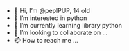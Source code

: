 - 👋 Hi, I’m @peplPUP, 14 old
- 👀 I’m interested in python
- 🌱 I’m currently learning library python
- 💞️ I’m looking to collaborate on ...
- 📫 How to reach me ...

<!---
peplPUP/peplPUP is a ✨ special ✨ repository because its `README.md` (this file) appears on your GitHub profile.
You can click the Preview link to take a look at your changes.
--->
